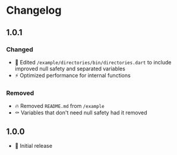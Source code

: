 # Changelog

## 1.0.1

### Changed

- 🎨 Edited `/example/directories/bin/directories.dart` to include improved null safety and separated variables
- ⚡️ Optimized performance for internal functions

### Removed

- 🔥 Removed `README.md` from `/example`
- ⚰️ Variables that don't need null safety had it removed

## 1.0.0

- 🥳 Initial release
